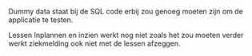 Dummy data staat bij de SQL code erbij zou genoeg moeten zijn om de applicatie te testen.

Lessen Inplannen en inzien werkt nog niet zoals het zou moeten verder werkt ziekmelding ook niet met de lessen afzeggen.

